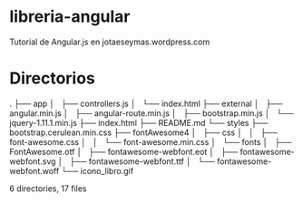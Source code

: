 # libreria-angular
Tutorial de Angular.js en jotaeseymas.wordpress.com
# Directorios
  .
  ├── app
  │   ├── controllers.js
  │   └── index.html
  ├── external
  │   ├── angular.min.js
  │   ├── angular-route.min.js
  │   ├── bootstrap.min.js
  │   └── jquery-1.11.1.min.js
  ├── index.html
  ├── README.md
  └── styles
      ├── bootstrap.cerulean.min.css
      ├── fontAwesome4
      │   ├── css
      │   │   ├── font-awesome.css
      │   │   └── font-awesome.min.css
      │   └── fonts
      │       ├── FontAwesome.otf
      │       ├── fontawesome-webfont.eot
      │       ├── fontawesome-webfont.svg
      │       ├── fontawesome-webfont.ttf
      │       └── fontawesome-webfont.woff
      └── icono_libro.gif

  6 directories, 17 files
